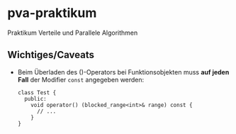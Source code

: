 pva-praktikum
=============

Praktikum Verteile und Parallele Algorithmen

Wichtiges/Caveats
-----------------

* Beim Überladen des ()-Operators bei Funktionsobjekten muss **auf jeden Fall** der
  Modifier `const` angegeben werden:

      class Test {
        public:
          void operator() (blocked_range<int>& range) const {
            // ...
          }
      }
